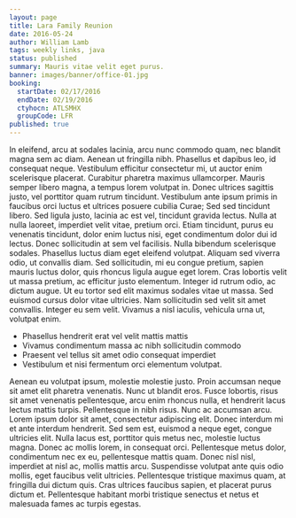 ```yaml
---
layout: page
title: Lara Family Reunion
date: 2016-05-24
author: William Lamb
tags: weekly links, java
status: published
summary: Mauris vitae velit eget purus.
banner: images/banner/office-01.jpg
booking:
  startDate: 02/17/2016
  endDate: 02/19/2016
  ctyhocn: ATLSMHX
  groupCode: LFR
published: true
---
```

In eleifend, arcu at sodales lacinia, arcu nunc commodo quam, nec blandit magna sem ac diam. Aenean ut fringilla nibh. Phasellus et dapibus leo, id consequat neque. Vestibulum efficitur consectetur mi, ut auctor enim scelerisque placerat. Curabitur pharetra maximus ullamcorper. Mauris semper libero magna, a tempus lorem volutpat in. Donec ultrices sagittis justo, vel porttitor quam rutrum tincidunt. Vestibulum ante ipsum primis in faucibus orci luctus et ultrices posuere cubilia Curae; Sed sed tincidunt libero. Sed ligula justo, lacinia ac est vel, tincidunt gravida lectus.
Nulla at nulla laoreet, imperdiet velit vitae, pretium orci. Etiam tincidunt, purus eu venenatis tincidunt, dolor enim luctus nisi, eget condimentum dolor dui id lectus. Donec sollicitudin at sem vel facilisis. Nulla bibendum scelerisque sodales. Phasellus luctus diam eget eleifend volutpat. Aliquam sed viverra odio, ut convallis diam. Sed sollicitudin, mi eu congue pretium, sapien mauris luctus dolor, quis rhoncus ligula augue eget lorem. Cras lobortis velit ut massa pretium, ac efficitur justo elementum. Integer id rutrum odio, ac dictum augue. Ut eu tortor sed elit maximus sodales vitae ut massa. Sed euismod cursus dolor vitae ultricies. Nam sollicitudin sed velit sit amet convallis. Integer eu sem velit. Vivamus a nisl iaculis, vehicula urna ut, volutpat enim.

* Phasellus hendrerit erat vel velit mattis mattis
* Vivamus condimentum massa ac nibh sollicitudin commodo
* Praesent vel tellus sit amet odio consequat imperdiet
* Vestibulum et nisi fermentum orci elementum volutpat.

Aenean eu volutpat ipsum, molestie molestie justo. Proin accumsan neque sit amet elit pharetra venenatis. Nunc ut blandit eros. Fusce lobortis, risus sit amet venenatis pellentesque, arcu enim rhoncus nulla, et hendrerit lacus lectus mattis turpis. Pellentesque in nibh risus. Nunc ac accumsan arcu. Lorem ipsum dolor sit amet, consectetur adipiscing elit. Donec interdum mi et ante interdum hendrerit.
Sed sem est, euismod a neque eget, congue ultricies elit. Nulla lacus est, porttitor quis metus nec, molestie luctus magna. Donec ac mollis lorem, in consequat orci. Pellentesque metus dolor, condimentum nec ex eu, pellentesque mattis quam. Donec nisl nisl, imperdiet at nisl ac, mollis mattis arcu. Suspendisse volutpat ante quis odio mollis, eget faucibus velit ultricies. Pellentesque tristique maximus quam, at fringilla dui dictum quis. Cras ultrices faucibus sapien, et placerat purus dictum et. Pellentesque habitant morbi tristique senectus et netus et malesuada fames ac turpis egestas.
